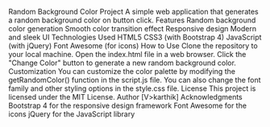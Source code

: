 Random Background Color Project
A simple web application that generates a random background color on button click.
Features
Random background color generation
Smooth color transition effect
Responsive design
Modern and sleek UI
Technologies Used
HTML5
CSS3 (with Bootstrap 4)
JavaScript (with jQuery)
Font Awesome (for icons)
How to Use
Clone the repository to your local machine.
Open the index.html file in a web browser.
Click the "Change Color" button to generate a new random background color.
Customization
You can customize the color palette by modifying the getRandomColor() function in the script.js file.
You can also change the font family and other styling options in the style.css file.
License
This project is licensed under the MIT License.
Author
[V>karthik]
Acknowledgments
Bootstrap 4 for the responsive design framework
Font Awesome for the icons
jQuery for the JavaScript library

